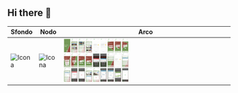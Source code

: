 ## Hi there 👋

<!--
**vittorioPiotti/vittorioPiotti** is a ✨ _special_ ✨ repository because its `README.md` (this file) appears on your GitHub profile.

Here are some ideas to get you started:

- 🔭 I’m currently working on ...
- 🌱 I’m currently learning ...
- 👯 I’m looking to collaborate on ...
- 🤔 I’m looking for help with ...
- 💬 Ask me about ...
- 📫 How to reach me: ...
- 😄 Pronouns: ...
- ⚡ Fun fact: ...
-->

| Sfondo| Nodo | Arco |
| ------------ | ------------ | ------------ |
| <img src="https://github.com/vittorioPiotti/Dijkstra/blob/main/preview.gif" alt="Icona" width="100%"/> | <img src="https://github.com/vittorioPiotti/FilaTreOnline/blob/main/FilaTreOnline/imgs/preview.gif" alt="Icona" width="100%"/> | <img src="https://github.com/vittorioPiotti/Gestione-Hotel-App/blob/main/project/screenshots/preview.png" alt="Icona" width="40%" />|<img src="https://github.com/vittorioPiotti/Gestione-Hotel-App/blob/main/project/screenshots/preview.png" alt="Icona" width="40%" />|
